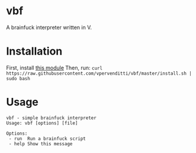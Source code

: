 # vbf
A brainfuck interpreter written in V.
# Installation
First, install [this module](https://github.com/vpervenditti/v-args)
Then, run: `curl https://raw.githubusercontent.com/vpervenditti/vbf/master/install.sh | sudo bash`
# Usage
```
vbf - simple brainfuck interpreter
Usage: vbf [options] [file]

Options:
 - run  Run a brainfuck script
 - help Show this message
```